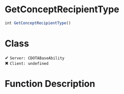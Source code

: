 # GetConceptRecipientType
```js
int GetConceptRecipientType()
```
# Class
✔ `Server: CDOTABaseAbility`  
✖ `Client: undefined`  

# Function Description

